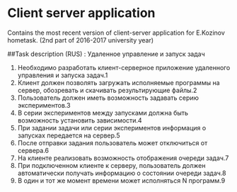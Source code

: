 # Client server application
Contains the most recent version of client-server application for E.Kozinov hometask. (2nd part of 2016-2017 university year)

##Task description (RUS) : Удаленное управление и запуск задач
1. Необходимо разработать клиент-серверное приложение удаленного управления и запуска задач.1
2. Клиент должен позволять загружать исполняемые программы на сервер, обозревать и скачивать результирующие файлы.2
3. Пользователь должен иметь возможность задавать серию экспериментов.3
4. В серии экспериментов между запусками должна быть возможность установить зависимости.4
5. При задании задачи или серии экспериментов информация о запусках передается на сервер.5
6. После отправки задания пользователь может отключиться от сервера.6
7. На клиенте реализовать возможность отображения очереди задач.7
8. При подключенном клиенте к серверу, пользователь должен автоматически получать информацию о состоянии очереди задач.8
9. В один и тот же момент времени может исполняться N программ.9
